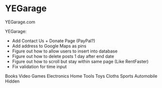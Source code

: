 # YEGarage
YEGarage.com

YEGarage:
- Add Contact Us + Donate Page (PayPal?)
- Add address to Google Maps as pins
- Figure out how to allow users to insert into database
- Figure out how to delete posts 1 day after end date
- Figure out how to scroll but stay within same page (Like RentFaster)
- Fix validation for time input

Books
Video Games
Electronics
Home Tools
Toys
Cloths
Sports
Automobile
Hidden